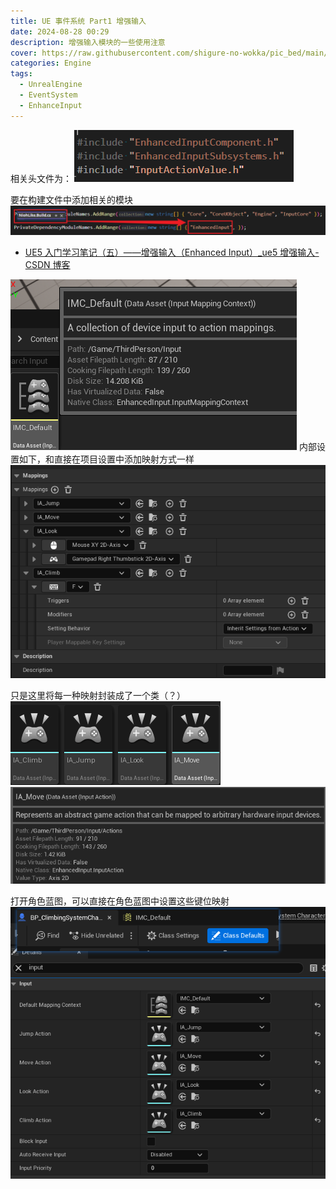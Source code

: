 ```yaml
---
title: UE 事件系统 Part1 增强输入
date: 2024-08-28 00:29
description: 增强输入模块的一些使用注意
cover: https://raw.githubusercontent.com/shigure-no-wokka/pic_bed/main/imgs/family_engine.jpg
categories: Engine
tags:
  - UnrealEngine
  - EventSystem
  - EnhanceInput
---
```



<!--more-->


相关头文件为：
![](Report_EventSystem_Part1_EnhanceInput/EnhanceInput_HeaderFile.png)

要在构建文件中添加相关的模块
![](Report_EventSystem_Part1_EnhanceInput/EnhanceInput_AddModuleName.png)

- [UE5 入门学习笔记（五）——增强输入（Enhanced Input）\_ue5 增强输入-CSDN 博客](https://blog.csdn.net/qq_45523399/article/details/133592212)


![](Report_EventSystem_Part1_EnhanceInput/Pasted_image_20240827003445.png)
内部设置如下，和直接在项目设置中添加映射方式一样
![](Report_EventSystem_Part1_EnhanceInput/Pasted_image_20240827003534.png)

只是这里将每一种映射封装成了一个类（？）
![](Report_EventSystem_Part1_EnhanceInput/Pasted_image_20240827003459.png)
![](Report_EventSystem_Part1_EnhanceInput/Pasted_image_20240827003511.png)

打开角色蓝图，可以直接在角色蓝图中设置这些键位映射
![](Report_EventSystem_Part1_EnhanceInput/Pasted_image_20240827003646.png)




